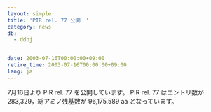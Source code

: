 ```yaml
---
layout: simple
title: 'PIR rel. 77 公開　'
category: news
db:
  - ddbj


date: 2003-07-16T00:00:00+09:00
retire_time: 2003-07-16T00:00:00+09:00
lang: ja
---
```


7月16日より PIR rel. 77 を公開しています。 PIR rel. 77 はエントリ数が 283,329，総アミノ残基数が 96,175,589 aa となっています。
